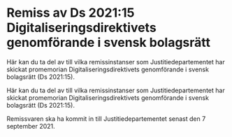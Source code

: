 # Remiss av Ds 2021:15 Digitaliseringsdirektivets genomförande i svensk bolagsrätt

Här kan du ta del av till vilka remissinstanser som Justitiedepartementet har skickat promemorian Digitaliseringsdirektivets genomförande i svensk bolagsrätt (Ds 2021:15).

Här kan du ta del av till vilka remissinstanser som Justitiedepartementet har skickat promemorian Digitaliseringsdirektivets genomförande i svensk bolagsrätt (Ds 2021:15).

Remissvaren ska ha kommit in till Justitiedepartementet senast den 7 september 2021.
